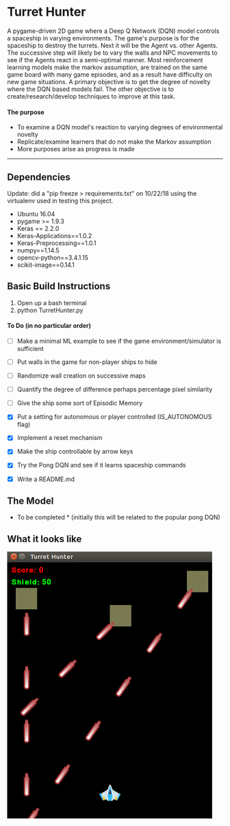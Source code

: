 [//]: # (Image References)
[image1]: ./image-examples/gameplay_img.png "Gameplay"


# Turret Hunter
A pygame-driven 2D game where a Deep Q Network (DQN) model controls a spaceship in varying environments. The game's purpose is for the spaceship to destroy the turrets. Next it will be the Agent vs. other Agents. The successive step will likely be to vary the walls and NPC movements to see if the Agents react in a semi-optimal manner. Most reinforcement learning models make the markov assumption, are trained on the same game board with many game episodes, and as a result have difficulty on new game situations. A primary objective is to get the degree of novelty where the DQN based models fail. The other objective is to create/research/develop techniques to improve at this task.  

#### The purpose
* To examine a DQN model's reaction to varying degrees of environmental novelty
* Replicate/examine learners that do not make the Markov assumption
* More purposes arise as progress is made

---

## Dependencies
Update: did a "pip freeze > requirements.txt" on 10/22/18 using the virtualenv used in testing this project.
* Ubuntu 16.04
* pygame >= 1.9.3
* Keras == 2.2.0
* Keras-Applications==1.0.2
* Keras-Preprocessing==1.0.1
* numpy==1.14.5
* opencv-python==3.4.1.15
* scikit-image==0.14.1


## Basic Build Instructions
1. Open up a bash terminal
2. python TurretHunter.py

#### To Do (in no particular order)
- [ ] Make a minimal ML example to see if the game environment/simulator is sufficient
- [ ] Put walls in the game for non-player ships to hide
- [ ] Randomize wall creation on successive maps
- [ ] Quantify the degree of difference perhaps percentage pixel similarity
- [ ] Give the ship some sort of Episodic Memory
- [x] Put a setting for autonomous or player controlled (IS_AUTONOMOUS flag)
- [x] Implement a reset mechanism
- [x] Make the ship controllable by arrow keys
- [x] Try the Pong DQN and see if it learns spaceship commands
- [x] Write a README.md


## The Model
* To be completed * (initially this will be related to the popular pong DQN)

## What it looks like
![Bonne journée!!][image1]
